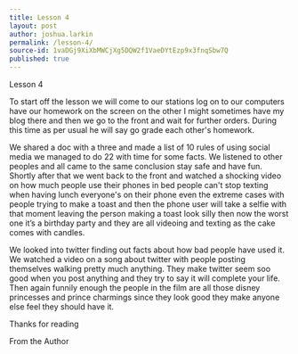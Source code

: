 ```yaml
---
title: Lesson 4
layout: post
author: joshua.larkin
permalink: /lesson-4/
source-id: 1vaDGj9XiXbMWCjXg5DQW2f1VaeDYtEzp9x3fnqSbw7Q
published: true
---
```

Lesson 4

To start off the lesson we will come to our stations log on to our computers have our homework on the screen on the other I might sometimes have my blog there and then we go to the front and wait for further orders. During this time as per usual he will say go grade each other's homework. 

We shared a doc with a three and made a list of 10 rules of using social media we managed to do 22 with time for some facts. We listened to other peoples and all came to the same conclusion stay safe and have fun. Shortly after that we went back to the front and watched a shocking video on how much people use their phones in bed people can't stop texting when having lunch everyone's on their phone even the extreme cases with people trying to make a toast and then the phone user will take a selfie with that moment leaving the person making a toast look silly then now the worst one it’s a birthday party and they are all videoing and texting as the cake comes with candles. 

We looked into twitter finding out facts about how bad people have used it. We watched a video on a song about twitter with people posting themselves walking pretty much anything. They make twitter seem soo good when you post anything and they try to say it will complete your life. Then again funnily enough the people in the film are all those disney princesses and prince charmings since they look good they make anyone else feel they should have it.

Thanks for reading 

From the Author

